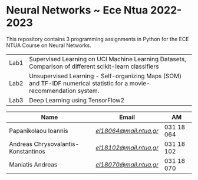 # Neural Networks ~ Ece Ntua 2022-2023

This repository contains 3 programming assignments in Python for the ECE NTUA Course on Neural Networks.


| | |
| ----- | -------- |
| Lab1   | Supervised Learning on UCI Machine Learning Datasets, Comparison of different scikit-learn classifiers  |
| Lab2   |   Unsupervised Learning - Self-organizing Maps (SOM) and TF-IDF numerical statistic for a movie-recommendation system.  |  
| Lab3   | Deep Learning using TensorFlow2|   


<p align="center">

| Name                                | Εmail                  | AM         |
| ----------------------------------- | ---------------------- | ---------- |
| Papanikolaou Ioannis                | *el18064@mail.ntua.gr* | 031 18 064 |
| Andreas Chrysovalantis-Konstantinos | *el18102@mail.ntua.gr* | 031 18 102 |
| Maniatis Andreas                    | *el18070@mail.ntua.gr* | 031 18 070 |

</p>
